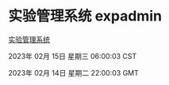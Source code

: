 # 实验管理系统 expadmin
[实验管理系统](http://:56808/expadmin-782313d2-e1b1-4ea7-932e-3a55e6a1a4d0/)

2023年 02月 15日 星期三 06:00:03 CST

2023年 02月 14日 星期二 22:00:03 GMT
